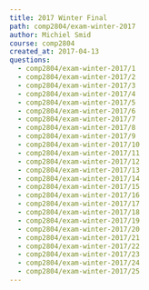 ```yaml
---
title: 2017 Winter Final
path: comp2804/exam-winter-2017
author: Michiel Smid
course: comp2804
created_at: 2017-04-13
questions:
  - comp2804/exam-winter-2017/1
  - comp2804/exam-winter-2017/2
  - comp2804/exam-winter-2017/3
  - comp2804/exam-winter-2017/4
  - comp2804/exam-winter-2017/5
  - comp2804/exam-winter-2017/6
  - comp2804/exam-winter-2017/7
  - comp2804/exam-winter-2017/8
  - comp2804/exam-winter-2017/9
  - comp2804/exam-winter-2017/10
  - comp2804/exam-winter-2017/11
  - comp2804/exam-winter-2017/12
  - comp2804/exam-winter-2017/13
  - comp2804/exam-winter-2017/14
  - comp2804/exam-winter-2017/15
  - comp2804/exam-winter-2017/16
  - comp2804/exam-winter-2017/17
  - comp2804/exam-winter-2017/18
  - comp2804/exam-winter-2017/19
  - comp2804/exam-winter-2017/20
  - comp2804/exam-winter-2017/21
  - comp2804/exam-winter-2017/22
  - comp2804/exam-winter-2017/23
  - comp2804/exam-winter-2017/24
  - comp2804/exam-winter-2017/25
---
```

